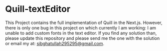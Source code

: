 # Quill-textEditor
This Project contains the full implementation of Quill in the Next.js.
However, there is only one bug in this project on which currently I am
working: I am unable to add custom fonts in the text editor. If you find
any solution than, please update this repository and please send me the 
one with the solution or email my at: sibghatullah295295@gmail.com.
